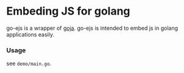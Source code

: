 # Embeding JS for golang

go-ejs is a wrapper of [goja](https://github.com/dop251/goja). go-ejs is intended to
embed js in golang applications easily.

### Usage

see `demo/main.go`.


